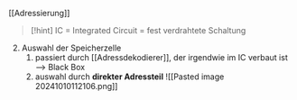 [[Adressierung]]


> [!hint] IC = Integrated Circuit = fest verdrahtete Schaltung



2. Auswahl der Speicherzelle
	1. passiert durch [[Adressdekodierer]], der irgendwie im IC verbaut ist --> Black Box
	2. auswahl durch **direkter Adressteil** 
![[Pasted image 20241010112106.png]]
